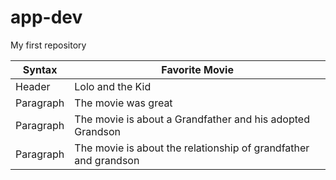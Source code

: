 # app-dev
My first repository

| Syntax | Favorite Movie |
| ----------- | ----------- |
| Header | Lolo and the Kid |
| Paragraph | The movie was great |
| Paragraph | The movie is about a Grandfather and his adopted Grandson |
| Paragraph | The movie is about the relationship of grandfather and grandson|
